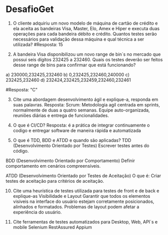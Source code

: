 # DesafioGet
1) O cliente adquiriu um novo modelo de máquina de cartão de crédito e ela aceita as 
bandeiras Visa, Master, Elo, Amex e Hiper e executa duas operações para cada 
bandeira débito e crédito. Quantos testes serão necessários para validação dessa 
máquina e qual técnica a ser utilizada?
#Resposta: 15

2) A bandeira Visa disponibilizou um novo range de bin´s no mercado que possui seis 
dígitos 232425 a 232460. Quais os testes deverão ser feitos desse range de bins para 
confirmar que está funcionando?

a) 230000,232425,232460
b) 0,232425,232460,240000
c) 232425,232460 
d) 232424,232425,232459,232460,232461 

#Resposta: "C"

3) Cite uma abordagem desenvolvimento ágil e explique-a, responda em suas palavras.
Resposta:
Scrum:
Metodologia agil centrada em sprints, normalmente de duas a quatro semanas.
Equipe auto-organizada, reuniões diárias e entrega de funcionalidades.
   
7) O que é CI/CD?
Resposta: é a prática de integrar continuamente o codigo e entregar software de maneira rápida e automatizada
   
9) O que é TDD, BDD e ATDD e quando são aplicadas?
TDD (Desenvolvimento Orientado por Testes)
 Escrever testes antes do código.

BDD (Desenvolvimento Orientado por Comportamento)
Definir comportamento em cenários compreensíveis.

ATDD (Desenvolvimento Orientado por Testes de Aceitação)
O que é: Criar testes de aceitação para critérios de aceitação.

10) Cite uma heurística de testes utilizada para testes de front e de back e explique-as
Visibilidade e Layout
Garantir que todos os elementos visíveis na interface do usuário estejam corretamente posicionados, alinhados e formatados.
Problemas de layout podem afetar a experiência do usuário.

11) Cite ferramentas de testes automatizados para Desktop, Web, API´s e mobile
Selenium
RestAssured
Appium
